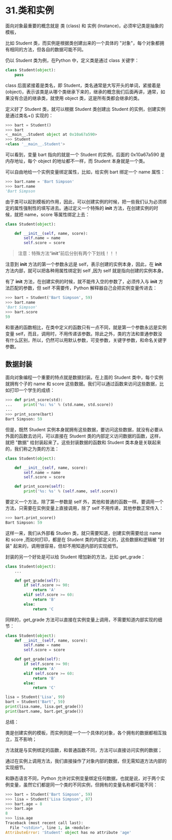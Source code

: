 # 31.类和实例

面向对象最重要的概念就是 类 (class) 和 实例 (Instance)，必须牢记类是抽象的模板，

比如 Student 类，而实例是根据类创建出来的一个具体的 "对象"，每个对象都拥有相同的方法，但各自的数据可能不同。

仍以 Student 类为例，在Python 中，定义类是通过 class 关键字：

````python
class Student(object):
    pass
````

class 后面紧接着是类名，即 Student，类名通常是大写开头的单词，紧接着是 (object)，表示该类是从哪个类继承下来的，继承的概念我们后面再讲，通常，如果没有合适的继承类，就使用 object 类，这是所有类都会继承的类。

定义好了 Student 类，就可以根据 Student 类创建出 Student 的实例，创建实例是通过类名+() 实现的：
````python
>>> bart = Student()
>>> bart
<__main__.Student object at 0x10a67a590>
>>> Student
<class '__main__.Student'>
````

可以看到，变量 bart 指向的就是一个 Student 的实例，后面的 0x10a67a590 是内存地址，每个 object 的地址都不一样，而 Student 本身就是一个类。

可以自由地给一个实例变量绑定属性，比如，给实例 bart 绑定一个 name 属性：

````python
>>> bart.name = 'Bart Simpson'
>>> bart.name
'Bart Simpson
````

由于类可以起到模板的作用，因此，可以创建实例的时候，把一些我们认为必须绑定的属性强制性的填写进去。通过定义一个特殊的 __init__ 方法，在创建实例的时候，就把 name，score 等属性绑定上去：

````python
class Student(object):

    def __init__(self, name, score):
        self.name = name
        self.score = score
````

> 注意：特殊方法“__init__”前后分别有两个下划线！！！

注意到 __init__ 方法的第一个参数永远是 self，表示创建的实例本身，因此，在 __init__ 方法内部，就可以把各种用属性绑定到 self ,因为 self 就是指向创建的实例本身。

有了 __init__ 方法，在创建实例的时候，就不能传入空的参数了，必须传入与 __init__ 方法匹配的参数，但 self 不需要传，Python 解释器自己会把实例变量传进去：

````python
>>> bart = Student('Bart Simpson', 59)
>>> bart.name
'Bart Simpson'
>>> bart.score
59
````

和普通的函数相比，在类中定义的函数只有一点不同，就是第一个参数永远是实例变量 self，而且，调用时，不用传递该参数。除此之外，类的方法和普通参数没有什么区别，所以，仍然可以用默认参数，可变参数，关键字参数，和命名关键字参数。

## 数据封装

面向对象编程一个重要的特点就是数据封装。在上面的 Student 类中，每个实例就拥有个子的 name 和 score 这些数据。我们可以通过函数来访问这些数据，比如打印一个学生的成绩：

````python
>>> def print_score(std):
...     print('%s: %s' % (std.name, std.score))
...
>>> print_score(bart)
Bart Simpson: 59
````

但是，既然 Student 实例本身就拥有这些数据，要访问这些数据，就没有必要从外面的函数去访问，可以直接在 Student 类的内部定义访问数据的函数，这样，就把 "数据" 给封装起来了。这些封装数据的函数和 Student 类本身是关联起来的，我们称之为类的方法：

````python
class Student(object):

    def __init__(self, name, score):
        self.name = name
        self.score = score

    def print_score(self):
        print('%s: %s' % (self.name, self.score))
````

要定义一个方法，除了第一参数是 self 外，其他和普通的函数一样。要调用一个方法，只需要在实例变量上直接调用，除了 self 不用传递，其他参数正常传入：

````python
>>> bart.print_score()
Bart Simpson: 59
````

这样一来，我们从外部看 Studen 类，就只需要知道，创建实例需要给出 name 和 score ,而如何打印，都是在 Student 类的内部定义的，这些数据和逻辑被 "封装" 起来的，调用很容易，但却不用知道内部的实现细节。

封装的另一个好处是可以给 Student 增加新的方法，比如 get_grade：
````python
class Student(object):
    ...

    def get_grade(self):
        if self.score >= 90:
            return 'A'
        elif self.score >= 60:
            return 'B'
        else:
            return 'C
````

同样的，get_grade 方法可以直接在实例变量上调用，不需要知道内部实现的细节：

````python
class Student(object):
    def __init__(self, name, score):
        self.name = name
        self.score = score

    def get_grade(self):
        if self.score >= 90:
            return 'A'
        elif self.score >= 60:
            return 'B'
        else:
            return 'C'

````

````python
lisa = Student('Lisa', 99)
bart = Student('Bart', 59)
print(lisa.name, lisa.get_grade())
print(bart.name, bart.get_grade())
````

总结：

类是创建实例的模板，而实例则是一个一个具体的对象，各个拥有的数据都相互独立，互不影响；

方法就是与实例绑定的函数，和普通函数不同，方法可以直接访问实例的数据；

通过在实例上调用方法，我们直接操作了对象内部的数据，但无需知道方法内部的实现细节。

和静态语言不同，Python 允许对实例变量绑定任何数据，也就是说，对于两个实例变量，虽然它们都是同一个类的不同实例，但拥有的变量名称都可能不同：

````python
>>> bart = Student('Bart Simpson', 59)
>>> lisa = Student('Lisa Simpson', 87)
>>> bart.age = 8
>>> bart.age
8
>>> lisa.age
Traceback (most recent call last):
  File "<stdin>", line 1, in <module>
AttributeError: 'Student' object has no attribute 'age'
````

